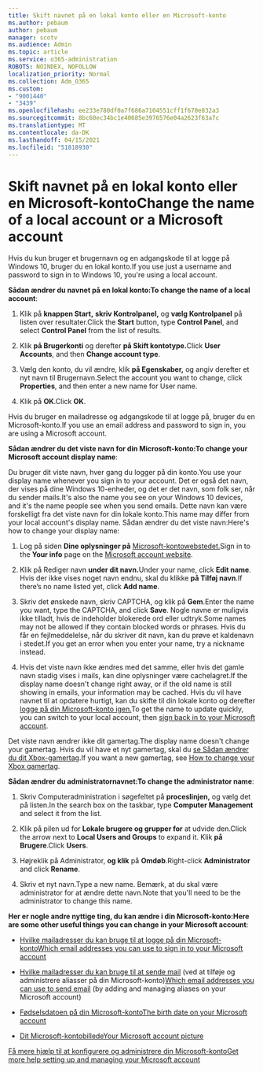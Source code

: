 ```yaml
---
title: Skift navnet på en lokal konto eller en Microsoft-konto
ms.author: pebaum
author: pebaum
manager: scotv
ms.audience: Admin
ms.topic: article
ms.service: o365-administration
ROBOTS: NOINDEX, NOFOLLOW
localization_priority: Normal
ms.collection: Adm_O365
ms.custom:
- "9001440"
- "3439"
ms.openlocfilehash: ee233e780df0a7f686a7104551cff1f670e832a3
ms.sourcegitcommit: 8bc60ec34bc1e40685e3976576e04a2623f63a7c
ms.translationtype: MT
ms.contentlocale: da-DK
ms.lasthandoff: 04/15/2021
ms.locfileid: "51818930"
---
```

# <a name="change-the-name-of-a-local-account-or-a-microsoft-account"></a><span data-ttu-id="a8b96-102">Skift navnet på en lokal konto eller en Microsoft-konto</span><span class="sxs-lookup"><span data-stu-id="a8b96-102">Change the name of a local account or a Microsoft account</span></span>

<span data-ttu-id="a8b96-103">Hvis du kun bruger et brugernavn og en adgangskode til at logge på Windows 10, bruger du en lokal konto.</span><span class="sxs-lookup"><span data-stu-id="a8b96-103">If you use just a username and password to sign in to Windows 10, you're using a local account.</span></span> 

<span data-ttu-id="a8b96-104">**Sådan ændrer du navnet på en lokal konto:**</span><span class="sxs-lookup"><span data-stu-id="a8b96-104">**To change the name of a local account**:</span></span>

1. <span data-ttu-id="a8b96-105">Klik på **knappen Start,** **skriv Kontrolpanel,** og **vælg Kontrolpanel** på listen over resultater.</span><span class="sxs-lookup"><span data-stu-id="a8b96-105">Click the **Start** button, type **Control Panel**, and select **Control Panel** from the list of results.</span></span>

2. <span data-ttu-id="a8b96-106">Klik **på Brugerkonti** og derefter **på Skift kontotype.**</span><span class="sxs-lookup"><span data-stu-id="a8b96-106">Click **User Accounts**, and then **Change account type**.</span></span>

3. <span data-ttu-id="a8b96-107">Vælg den konto, du vil ændre, klik **på Egenskaber,** og angiv derefter et nyt navn til Brugernavn.</span><span class="sxs-lookup"><span data-stu-id="a8b96-107">Select the account you want to change, click **Properties**, and then enter a new name for User name.</span></span>

4. <span data-ttu-id="a8b96-108">Klik på **OK**.</span><span class="sxs-lookup"><span data-stu-id="a8b96-108">Click **OK**.</span></span>

<span data-ttu-id="a8b96-109">Hvis du bruger en mailadresse og adgangskode til at logge på, bruger du en Microsoft-konto.</span><span class="sxs-lookup"><span data-stu-id="a8b96-109">If you use an email address and password to sign in, you are using a Microsoft account.</span></span>

<span data-ttu-id="a8b96-110">**Sådan ændrer du det viste navn for din Microsoft-konto:**</span><span class="sxs-lookup"><span data-stu-id="a8b96-110">**To change your Microsoft account display name**:</span></span>

<span data-ttu-id="a8b96-111">Du bruger dit viste navn, hver gang du logger på din konto.</span><span class="sxs-lookup"><span data-stu-id="a8b96-111">You use your display name whenever you sign in to your account.</span></span> <span data-ttu-id="a8b96-112">Det er også det navn, der vises på dine Windows 10-enheder, og det er det navn, som folk ser, når du sender mails.</span><span class="sxs-lookup"><span data-stu-id="a8b96-112">It's also the name you see on your Windows 10 devices, and it's the name people see when you send emails.</span></span> <span data-ttu-id="a8b96-113">Dette navn kan være forskelligt fra det viste navn for din lokale konto.</span><span class="sxs-lookup"><span data-stu-id="a8b96-113">This name may differ from your local account's display name.</span></span> <span data-ttu-id="a8b96-114">Sådan ændrer du det viste navn:</span><span class="sxs-lookup"><span data-stu-id="a8b96-114">Here's how to change your display name:</span></span>

1. <span data-ttu-id="a8b96-115">Log på siden **Dine oplysninger på** [Microsoft-kontowebstedet.](https://account.microsoft.com/)</span><span class="sxs-lookup"><span data-stu-id="a8b96-115">Sign in to the **Your info** page on the [Microsoft account website](https://account.microsoft.com/).</span></span>

2. <span data-ttu-id="a8b96-116">Klik på Rediger navn **under dit navn.**</span><span class="sxs-lookup"><span data-stu-id="a8b96-116">Under your name, click **Edit name**.</span></span> <span data-ttu-id="a8b96-117">Hvis der ikke vises noget navn endnu, skal du klikke **på Tilføj navn**.</span><span class="sxs-lookup"><span data-stu-id="a8b96-117">If there’s no name listed yet, click **Add name**.</span></span> 

3. <span data-ttu-id="a8b96-118">Skriv det ønskede navn, skriv CAPTCHA, og klik på **Gem**.</span><span class="sxs-lookup"><span data-stu-id="a8b96-118">Enter the name you want, type the CAPTCHA, and click **Save**.</span></span> <span data-ttu-id="a8b96-119">Nogle navne er muligvis ikke tilladt, hvis de indeholder blokerede ord eller udtryk.</span><span class="sxs-lookup"><span data-stu-id="a8b96-119">Some names may not be allowed if they contain blocked words or phrases.</span></span> <span data-ttu-id="a8b96-120">Hvis du får en fejlmeddelelse, når du skriver dit navn, kan du prøve et kaldenavn i stedet.</span><span class="sxs-lookup"><span data-stu-id="a8b96-120">If you get an error when you enter your name, try a nickname instead.</span></span>

4. <span data-ttu-id="a8b96-121">Hvis det viste navn ikke ændres med det samme, eller hvis det gamle navn stadig vises i mails, kan dine oplysninger være cachelagret.</span><span class="sxs-lookup"><span data-stu-id="a8b96-121">If the display name doesn't change right away, or if the old name is still showing in emails, your information may be cached.</span></span> <span data-ttu-id="a8b96-122">Hvis du vil have navnet til at opdatere hurtigt, kan du skifte til din lokale konto og derefter [logge på din Microsoft-konto igen.](https://account.microsoft.com/)</span><span class="sxs-lookup"><span data-stu-id="a8b96-122">To get the name to update quickly, you can switch to your local account, then [sign back in to your Microsoft account](https://account.microsoft.com/).</span></span>

<span data-ttu-id="a8b96-123">Det viste navn ændrer ikke dit gamertag.</span><span class="sxs-lookup"><span data-stu-id="a8b96-123">The display name doesn't change your gamertag.</span></span> <span data-ttu-id="a8b96-124">Hvis du vil have et nyt gamertag, skal du [se Sådan ændrer du dit Xbox-gamertag](https://support.xbox.com/id-ID/account-management/change-xbox-live-gamertag).</span><span class="sxs-lookup"><span data-stu-id="a8b96-124">If you want a new gamertag, see [How to change your Xbox gamertag](https://support.xbox.com/id-ID/account-management/change-xbox-live-gamertag).</span></span>

<span data-ttu-id="a8b96-125">**Sådan ændrer du administratornavnet:**</span><span class="sxs-lookup"><span data-stu-id="a8b96-125">**To change the administrator name**:</span></span>

1. <span data-ttu-id="a8b96-126">Skriv Computeradministration i søgefeltet på **proceslinjen,** og vælg det på listen.</span><span class="sxs-lookup"><span data-stu-id="a8b96-126">In the search box on the taskbar, type **Computer Management** and select it from the list.</span></span>

2. <span data-ttu-id="a8b96-127">Klik på pilen ud for **Lokale brugere og grupper for** at udvide den.</span><span class="sxs-lookup"><span data-stu-id="a8b96-127">Click the arrow next to **Local Users and Groups** to expand it.</span></span> <span data-ttu-id="a8b96-128">Klik **på Brugere**.</span><span class="sxs-lookup"><span data-stu-id="a8b96-128">Click **Users**.</span></span>

3. <span data-ttu-id="a8b96-129">Højreklik på Administrator, **og klik** på **Omdøb**.</span><span class="sxs-lookup"><span data-stu-id="a8b96-129">Right-click **Administrator** and click **Rename**.</span></span>

4. <span data-ttu-id="a8b96-130">Skriv et nyt navn.</span><span class="sxs-lookup"><span data-stu-id="a8b96-130">Type a new name.</span></span> <span data-ttu-id="a8b96-131">Bemærk, at du skal være administrator for at ændre dette navn.</span><span class="sxs-lookup"><span data-stu-id="a8b96-131">Note that you'll need to be the administrator to change this name.</span></span>

<span data-ttu-id="a8b96-132">**Her er nogle andre nyttige ting, du kan ændre i din Microsoft-konto:**</span><span class="sxs-lookup"><span data-stu-id="a8b96-132">**Here are some other useful things you can change in your Microsoft account**:</span></span>

- [<span data-ttu-id="a8b96-133">Hvilke mailadresser du kan bruge til at logge på din Microsoft-konto</span><span class="sxs-lookup"><span data-stu-id="a8b96-133">Which email addresses you can use to sign in to your Microsoft account</span></span>](https://support.microsoft.com/help/4026162)

- <span data-ttu-id="a8b96-134">[Hvilke mailadresser du kan bruge til at sende mail](https://support.microsoft.com/help/12407) (ved at tilføje og administrere aliasser på din Microsoft-konto)</span><span class="sxs-lookup"><span data-stu-id="a8b96-134">[Which email addresses you can use to send email](https://support.microsoft.com/help/12407) (by adding and managing aliases on your Microsoft account)</span></span>

- [<span data-ttu-id="a8b96-135">Fødselsdatoen på din Microsoft-konto</span><span class="sxs-lookup"><span data-stu-id="a8b96-135">The birth date on your Microsoft account</span></span>](https://support.microsoft.com/help/12411)

- [<span data-ttu-id="a8b96-136">Dit Microsoft-kontobillede</span><span class="sxs-lookup"><span data-stu-id="a8b96-136">Your Microsoft account picture</span></span>](https://support.microsoft.com/help/4026790)

[<span data-ttu-id="a8b96-137">Få mere hjælp til at konfigurere og administrere din Microsoft-konto</span><span class="sxs-lookup"><span data-stu-id="a8b96-137">Get more help setting up and managing your Microsoft account</span></span>](https://support.microsoft.com/hub/4294457/microsoft-account-help#manage-account)
